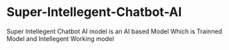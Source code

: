 # Super-Intellegent-Chatbot-AI
Super Intellegent Chatbot AI model is an AI based Model Which is Trainned Model and Intellegent Working model
